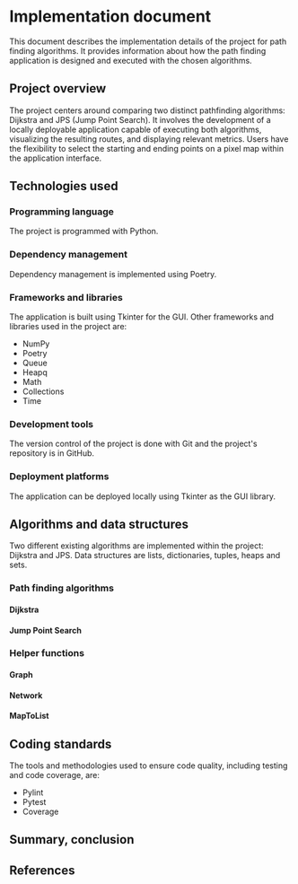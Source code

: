 # Implementation document
This document describes the implementation details of the project for path finding algorithms. It provides information about how the path finding application is designed and executed with the chosen algorithms.

## Project overview
The project centers around comparing two distinct pathfinding algorithms: Dijkstra and JPS (Jump Point Search). It involves the development of a locally deployable application capable of executing both algorithms, visualizing the resulting routes, and displaying relevant metrics. Users have the flexibility to select the starting and ending points on a pixel map within the application interface.

## Technologies used

### Programming language
The project is programmed with Python.
### Dependency management
Dependency management is implemented using Poetry.
### Frameworks and libraries
The application is built using Tkinter for the GUI. Other frameworks and libraries used in the project are:
* NumPy
* Poetry
* Queue
* Heapq
* Math
* Collections
* Time

### Development tools
The version control of the project is done with Git and the project's repository is in GitHub.
### Deployment platforms
The application can be deployed locally using Tkinter as the GUI library.

## Algorithms and data structures
Two different existing algorithms are implemented within the project: Dijkstra and JPS. Data structures are lists, dictionaries, tuples, heaps and sets.

### Path finding algorithms
#### Dijkstra
#### Jump Point Search
### Helper functions
#### Graph
#### Network
#### MapToList


## Coding standards
The tools and methodologies used to ensure code quality, including testing and code coverage, are:
* Pylint
* Pytest
* Coverage

## Summary, conclusion
## References
